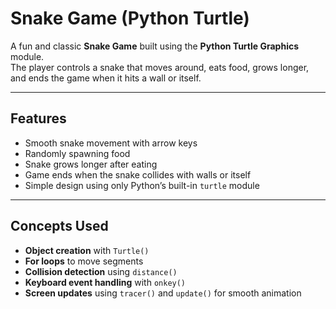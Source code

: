 #  Snake Game (Python Turtle)

A fun and classic **Snake Game** built using the **Python Turtle Graphics** module.  
The player controls a snake that moves around, eats food, grows longer, and ends the game when it hits a wall or itself.

---

##  Features

- Smooth snake movement with arrow keys  
- Randomly spawning food  
- Snake grows longer after eating  
- Game ends when the snake collides with walls or itself  
- Simple design using only Python’s built-in `turtle` module  

---

##  Concepts Used

- **Object creation** with `Turtle()`  
- **For loops** to move segments  
- **Collision detection** using `distance()`  
- **Keyboard event handling** with `onkey()`  
- **Screen updates** using `tracer()` and `update()` for smooth animation  




